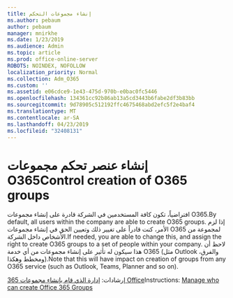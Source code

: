 ```yaml
---
title: إنشاء مجموعات التحكم
ms.author: pebaum
author: pebaum
manager: mnirkhe
ms.date: 1/23/2019
ms.audience: Admin
ms.topic: article
ms.prod: office-online-server
ROBOTS: NOINDEX, NOFOLLOW
localization_priority: Normal
ms.collection: Adm_O365
ms.custom: ''
ms.assetid: e06cdce9-1e43-475d-970b-e0bac0fc5446
ms.openlocfilehash: 134361cc92b86ab13a5cd3443b6fabe2df3b83bb
ms.sourcegitcommit: 9d78905c512192ffc4675468abd2efc5f2e4baf4
ms.translationtype: MT
ms.contentlocale: ar-SA
ms.lasthandoff: 04/23/2019
ms.locfileid: "32408131"
---
```

# <a name="control-creation-of-o365-groups"></a><span data-ttu-id="c9928-102">إنشاء عنصر تحكم مجموعات O365</span><span class="sxs-lookup"><span data-stu-id="c9928-102">Control creation of O365 groups</span></span>

<span data-ttu-id="c9928-103">افتراضياً، تكون كافة المستخدمين في الشركة قادرة على إنشاء مجموعات O365.</span><span class="sxs-lookup"><span data-stu-id="c9928-103">By default, all users within the company are able to create O365 groups.</span></span> <span data-ttu-id="c9928-104">إذا لزم الأمر، كنت قادراً على تغيير ذلك وتعيين الحق في إنشاء مجموعات O365 لمجموعة من الأشخاص داخل الشركة.</span><span class="sxs-lookup"><span data-stu-id="c9928-104">If needed, you are able to change this, and assign the right to create O365 groups to a set of people within your company.</span></span> <span data-ttu-id="c9928-105">لاحظ أن هذا سيكون له تأثير على إنشاء مجموعات من أي خدمة O365 (مثل Outlook والفرق، ومخطط وهكذا).</span><span class="sxs-lookup"><span data-stu-id="c9928-105">Note that this will have impact on creation of groups from any O365 service (such as Outlook, Teams, Planner and so on).</span></span>
  
<span data-ttu-id="c9928-106">إرشادات: [إدارة الذي قام بإنشاء مجموعات 365 Office](https://docs.microsoft.com/office365/admin/create-groups/manage-creation-of-groups)</span><span class="sxs-lookup"><span data-stu-id="c9928-106">Instructions: [Manage who can create Office 365 Groups](https://docs.microsoft.com/office365/admin/create-groups/manage-creation-of-groups)</span></span>
